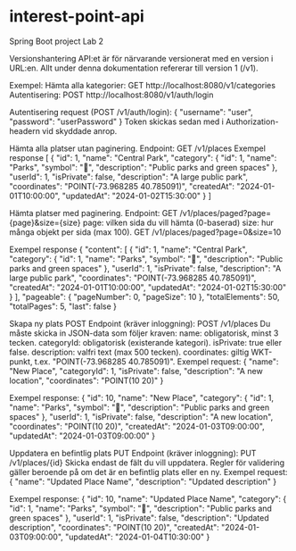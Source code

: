 # interest-point-api
Spring Boot project Lab 2

Versionshantering
API:et är för närvarande versionerat med en version i URL:en.
Allt under denna dokumentation refererar till version 1 (/v1).

Exempel:
Hämta alla kategorier: GET http://localhost:8080/v1/categories
Autentisering: POST http://localhost:8080/v1/auth/login



Autentisering
request (POST /v1/auth/login):
{
"username": "user",
"password": "userPassword"
}
Token skickas sedan med i Authorization-headern vid skyddade anrop.


Hämta alla platser utan paginering.
Endpoint: GET /v1/places
Exempel response
[
{
"id": 1,
"name": "Central Park",
"category": {
"id": 1,
"name": "Parks",
"symbol": "🌳",
"description": "Public parks and green spaces"
},
"userId": 1,
"isPrivate": false,
"description": "A large public park",
"coordinates": "POINT(-73.968285 40.785091)",
"createdAt": "2024-01-01T10:00:00",
"updatedAt": "2024-01-02T15:30:00"
}
]


Hämta platser med paginering.
Endpoint: GET /v1/places/paged?page={page}&size={size}
page: vilken sida du vill hämta (0-baserad)
size: hur många objekt per sida (max 100).
GET /v1/places/paged?page=0&size=10

Exempel response
{
"content": [
{
"id": 1,
"name": "Central Park",
"category": {
"id": 1,
"name": "Parks",
"symbol": "🌳",
"description": "Public parks and green spaces"
},
"userId": 1,
"isPrivate": false,
"description": "A large public park",
"coordinates": "POINT(-73.968285 40.785091)",
"createdAt": "2024-01-01T10:00:00",
"updatedAt": "2024-01-02T15:30:00"
}
],
"pageable": {
"pageNumber": 0,
"pageSize": 10
},
"totalElements": 50,
"totalPages": 5,
"last": false
}


Skapa ny plats POST
Endpoint (kräver inloggning): POST /v1/places
Du måste skicka in JSON-data som följer kraven:
name: obligatorisk, minst 3 tecken.
categoryId: obligatorisk (existerande kategori).
isPrivate: true eller false.
description: valfri text (max 500 tecken).
coordinates: giltig WKT-punkt, t.ex. "POINT(-73.968285 40.785091)".
Exempel request:
{
"name": "New Place",
"categoryId": 1,
"isPrivate": false,
"description": "A new location",
"coordinates": "POINT(10 20)"
}

Exempel response:
{
"id": 10,
"name": "New Place",
"category": {
"id": 1,
"name": "Parks",
"symbol": "🌳",
"description": "Public parks and green spaces"
},
"userId": 1,
"isPrivate": false,
"description": "A new location",
"coordinates": "POINT(10 20)",
"createdAt": "2024-01-03T09:00:00",
"updatedAt": "2024-01-03T09:00:00"
}


Uppdatera en befintlig plats PUT
Endpoint (kräver inloggning): PUT /v1/places/{id}
Skicka endast de fält du vill uppdatera. Regler för 
validering gäller beroende på om det är en befintlig plats eller en ny.
Exempel request:
{
"name": "Updated Place Name",
"description": "Updated description"
}

Exempel response:
{
"id": 10,
"name": "Updated Place Name",
"category": {
"id": 1,
"name": "Parks",
"symbol": "🌳",
"description": "Public parks and green spaces"
},
"userId": 1,
"isPrivate": false,
"description": "Updated description",
"coordinates": "POINT(10 20)",
"createdAt": "2024-01-03T09:00:00",
"updatedAt": "2024-01-04T10:30:00"
}
